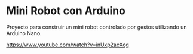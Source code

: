 # Mini Robot con Arduino

Proyecto para construir un mini robot controlado por gestos utilizando un Arduino Nano. 

https://www.youtube.com/watch?v=inUxp2acXcg
